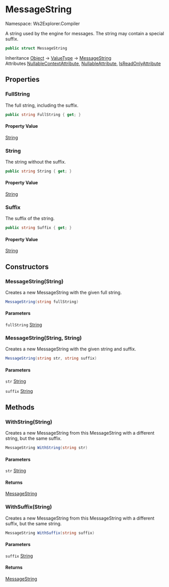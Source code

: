 # MessageString

Namespace: Ws2Explorer.Compiler

A string used by the engine for messages.
 The string may contain a special suffix.

```csharp
public struct MessageString
```

Inheritance [Object](https://docs.microsoft.com/en-us/dotnet/api/system.object) → [ValueType](https://docs.microsoft.com/en-us/dotnet/api/system.valuetype) → [MessageString](./ws2explorer.compiler.messagestring.md)<br>
Attributes [NullableContextAttribute](https://docs.microsoft.com/en-us/dotnet/api/system.runtime.compilerservices.nullablecontextattribute), [NullableAttribute](https://docs.microsoft.com/en-us/dotnet/api/system.runtime.compilerservices.nullableattribute), [IsReadOnlyAttribute](https://docs.microsoft.com/en-us/dotnet/api/system.runtime.compilerservices.isreadonlyattribute)

## Properties

### **FullString**

The full string, including the suffix.

```csharp
public string FullString { get; }
```

#### Property Value

[String](https://docs.microsoft.com/en-us/dotnet/api/system.string)<br>

### **String**

The string without the suffix.

```csharp
public string String { get; }
```

#### Property Value

[String](https://docs.microsoft.com/en-us/dotnet/api/system.string)<br>

### **Suffix**

The suffix of the string.

```csharp
public string Suffix { get; }
```

#### Property Value

[String](https://docs.microsoft.com/en-us/dotnet/api/system.string)<br>

## Constructors

### **MessageString(String)**

Creates a new MessageString with the given full string.

```csharp
MessageString(string fullString)
```

#### Parameters

`fullString` [String](https://docs.microsoft.com/en-us/dotnet/api/system.string)<br>

### **MessageString(String, String)**

Creates a new MessageString with the given string and suffix.

```csharp
MessageString(string str, string suffix)
```

#### Parameters

`str` [String](https://docs.microsoft.com/en-us/dotnet/api/system.string)<br>

`suffix` [String](https://docs.microsoft.com/en-us/dotnet/api/system.string)<br>

## Methods

### **WithString(String)**

Creates a new MessageString from this MessageString
 with a different string, but the same suffix.

```csharp
MessageString WithString(string str)
```

#### Parameters

`str` [String](https://docs.microsoft.com/en-us/dotnet/api/system.string)<br>

#### Returns

[MessageString](./ws2explorer.compiler.messagestring.md)<br>

### **WithSuffix(String)**

Creates a new MessageString from this MessageString
 with a different suffix, but the same string.

```csharp
MessageString WithSuffix(string suffix)
```

#### Parameters

`suffix` [String](https://docs.microsoft.com/en-us/dotnet/api/system.string)<br>

#### Returns

[MessageString](./ws2explorer.compiler.messagestring.md)<br>
